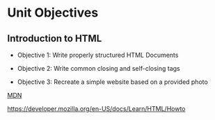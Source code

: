 # Unit Objectives 

## Introduction to HTML

* Objective 1: Write properly structured HTML Documents

* Objective 2: Write common closing and self-closing tags

* Objective 3: Recreate a simple website based on a provided photo

[MDN](https://developer.mozilla.org/en-US/docs/Learn/HTML)

https://developer.mozilla.org/en-US/docs/Learn/HTML/Howto